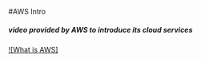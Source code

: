 #AWS Intro

##### video provided by **AWS** to introduce its cloud services
[![What is AWS]](https://www.youtube.com/watch?time_continue=2&v=mZ5H8sn_2ZI&feature=emb_logo)
